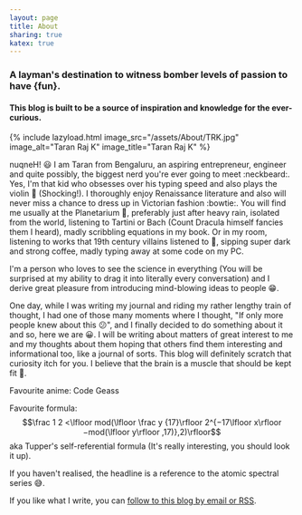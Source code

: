 ```yaml
---
layout: page
title: About
sharing: true
katex: true
---
```


### A layman's destination to witness bomber levels of passion to have {fun}.
#### This blog is built to be a source of inspiration and knowledge for the ever-curious.

{% include lazyload.html image_src="/assets/About/TRK.jpg" image_alt="Taran Raj K" image_title="Taran Raj K" %}

nuqneH! :smiley: I am Taran from Bengaluru, an aspiring entrepreneur, engineer and quite possibly, the biggest nerd you're ever going to meet :neckbeard:. Yes, I'm that kid who obsesses over his typing speed and also plays the violin :violin: (Shocking!). I thoroughly enjoy Renaissance literature and also will never miss a chance to dress up in Victorian fashion :bowtie:. You will find me usually at the Planetarium :milky_way:, preferably just after heavy rain, isolated from the world, listening to Tartini or Bach (Count Dracula himself fancies them I heard), madly scribbling equations in my book. Or in my room, listening to works that 19th century villains listened to :ghost:, sipping super dark and strong coffee, madly typing away at some code on my PC.

I'm a person who loves to see the science in everything (You will be surprised at my ability to drag it into literally every conversation) and I derive great pleasure from introducing mind-blowing ideas to people :grin:. 

One day, while I was writing my journal and riding my rather lengthy train of thought, I had one of those many moments where I thought, "If only more people knew about this :confused:", and I finally decided to do something about it and so, here we are :grinning:. I will be writing about matters of great interest to me and my thoughts about them hoping that others find them interesting and informational too, like a journal of sorts. This blog will definitely scratch that curiosity itch for you. I believe that the brain is a muscle that should be kept fit :muscle:.

Favourite anime: Code Geass

Favourite formula: $$\frac 1 2​ <\lfloor mod(\lfloor \frac y {17}\rfloor 2^{−17\lfloor x\rfloor −mod(\lfloor y\rfloor ,17)},2)\rfloor$$ aka Tupper's self-referential formula (It's really interesting, you should look it up).

If you haven't realised, the headline is a reference to the atomic spectral series :sweat_smile:.

If you like what I write, you can [follow to this blog by email or RSS](/follow-this-blog/).
